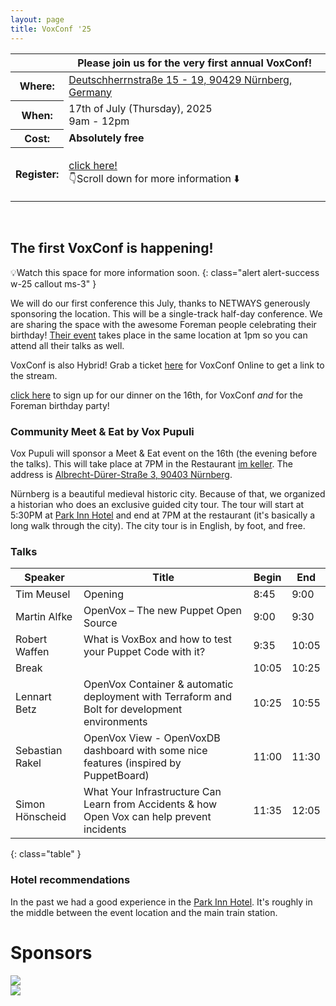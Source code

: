 ```yaml
---
layout: page
title: VoxConf '25
---
```


<div class="card bg-dark text-white border-0 rounded-3" style="background-image: url('/static/images/blue-skies.jpg'); background-size: contain; aspect-ratio: 1274/684">
  <div class="row m-0" style="min-height: 100% !important;">
    <div class="alert alert-primary col-md-4 p-0 mx-auto align-self-end" style="border-radius: 25px;" role="alert">
      <table class="table table-sm table-borderless">
  <thead>
    <tr>
      <th scope="col"></th>
      <th scope="col">Please join us for the very first annual VoxConf!</th>
    </tr>
  </thead>
  <tbody>
    <tr>
      <th scope="row">Where:</th>
      <td><a href="https://www.openstreetmap.org/?#map=19/49.453932/11.063257">Deutschherrnstraße 15 - 19, 90429 Nürnberg, Germany</a></td>
    </tr>
    <tr>
      <th scope="row">When:</th>
      <td>17th of July (Thursday), 2025<br/>9am - 12pm</td>
    </tr>
    <tr>
      <th scope="row">Cost:</th>
      <td><strong>Absolutely free</strong></td>
    </tr>
    <tr>
      <th scope="row">Register:</th>
      <td><p class="fst-italic"><a href="https://tickets.netways.de/NES/foremanbirthday/">click here!</a><br/>👇Scroll down for more information ⬇️</p></td>
    </tr>
  </tbody>
</table>
</div>
  </div>
</div>

## The first VoxConf is happening!

💡Watch this space for more information soon.
{: class="alert alert-success w-25 callout ms-3"  }

We will do our first conference this July, thanks to NETWAYS generously sponsoring the location.
This will be a single-track half-day conference.
We are sharing the space with the awesome Foreman people celebrating their birthday!
[Their event](https://community.theforeman.org/t/foreman-birthday-event-2025/42996) takes place in the same location at 1pm so you can attend all their talks as well.

VoxConf is also Hybrid! Grab a ticket [here](https://tickets.netways.de/NES/foremanbirthday/) for VoxConf Online to get a link to the stream.

<a href="https://tickets.netways.de/NES/foremanbirthday/">click here</a> to sign up for our dinner on the 16th, for VoxConf *and* for the Foreman birthday party!

### Community Meet & Eat by Vox Pupuli

Vox Pupuli will sponsor a Meet & Eat event on the 16th (the evening before the talks).
This will take place at 7PM in the Restaurant [im keller](https://alte-kuechn.de/en/im-keller/).
The address is [Albrecht-Dürer-Straße 3, 90403 Nürnberg](https://maps.app.goo.gl/jW3F7pnyeJgEeGnL8).

Nürnberg is a beautiful medieval historic city.
Because of that, we organized a historian who does an exclusive guided city tour.
The tour will start at 5:30PM at [Park Inn Hotel](https://maps.app.goo.gl/GzN7oJqAx6gfNSgW8) and end at 7PM at the restaurant (it's basically a long walk through the city).
The city tour is in English, by foot, and free.

### Talks

| Speaker | Title | Begin | End |
| ------- | ----- | ----- | --- |
| Tim Meusel | Opening | 8:45 | 9:00 |
| Martin Alfke | OpenVox – The new Puppet Open Source | 9:00 | 9:30 |
| Robert Waffen | What is VoxBox and how to test your Puppet Code with it? | 9:35 | 10:05 |
| Break | | 10:05 | 10:25 |
| Lennart Betz | OpenVox Container & automatic deployment with Terraform and Bolt for development environments | 10:25 | 10:55 |
| Sebastian Rakel | OpenVox View - OpenVoxDB dashboard with some nice features (inspired by PuppetBoard) | 11:00 | 11:30 |
| Simon Hönscheid | What Your Infrastructure Can Learn from Accidents & how Open Vox can help prevent incidents | 11:35 | 12:05 |
{: class="table" }
<br/>

### Hotel recommendations

In the past we had a good experience in the [Park Inn Hotel](https://www.radissonhotels.com/de-de/hotels/park-inn-nuernberg).
It's roughly in the middle between the event location and the main train station.

<div class="container">
  <div class="px-4 pt-5 mt-5 text-center">
    <h1 class="display-5">Sponsors</h1>
  </div>
  <div class="row align-items-center justify-content-center row-cols-1 row-cols-sm-2 row-cols-md-3 g-3">
    <div class="col">
      <div class="card shadow-sm h-100">
        <img src="{{ site.url }}{{ site.baseurl }}/static/images/netways.svg">
      </div>
    </div>
    <div class="col">
      <div class="card shadow-sm h-100">
        <img src="{{ site.url }}{{ site.baseurl }}/static/images/betadots.png">
      </div>
    </div>
  </div>
</div>
